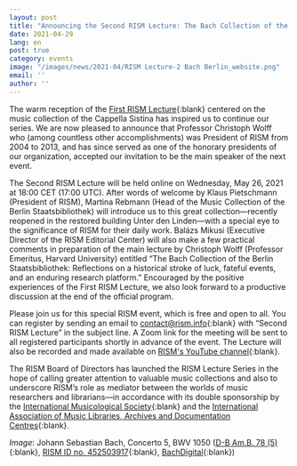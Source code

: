 ```yaml
---
layout: post
title: "Announcing the Second RISM Lecture: The Bach Collection of the Berlin Staatsbibliothek"
date: 2021-04-29
lang: en
post: true
category: events
image: "/images/news/2021-04/RISM Lecture-2 Bach Berlin_website.png"
email: ''
author: ''
---
```


The warm reception of the [First RISM Lecture](https://rism.info/events/2021/03/04/rism-lecture-cappella-sistina-online.html){:blank} centered on the music collection of the Cappella Sistina has inspired us to continue our series. We are now pleased to announce that Professor Christoph Wolff who (among countless other accomplishments) was President of RISM from 2004 to 2013, and has since served as one of the honorary presidents of our organization, accepted our invitation to be the main speaker of the next event.

The Second RISM Lecture will be held online on Wednesday, May 26, 2021 at 18:00 CET (17:00 UTC). After words of welcome by Klaus Pietschmann (President of RISM), Martina Rebmann (Head of the Music Collection of the Berlin Staatsbibliothek) will introduce us to this great collection—recently reopened in the restored building Unter den Linden—with a special eye to the significance of RISM for their daily work. Balázs Mikusi (Executive Director of the RISM Editorial Center) will also make a few practical comments in preparation of the main lecture by Christoph Wolff (Professor Emeritus, Harvard University) entitled “The Bach Collection of the Berlin Staatsbibliothek: Reflections on a historical stroke of luck, fateful events, and an enduring research platform.” Encouraged by the positive experiences of the First RISM Lecture, we also look forward to a productive discussion at the end of the official program.

Please join us for this special RISM event, which is free and open to all. You can register by sending an email to [contact@rism.info](contact@rism.info){:blank} with “Second RISM Lecture” in the subject line. A Zoom link for the meeting will be sent to all registered participants shortly in advance of the event. The Lecture will also be recorded and made available on [RISM's YouTube channel](https://www.youtube.com/channel/UCWLRkiqVuq8BrYbCArubi_w){:blank}.

The RISM Board of Directors has launched the RISM Lecture Series in the hope of calling greater attention to valuable music collections and also to underscore RISM’s role as mediator between the worlds of music researchers and librarians—in accordance with its double sponsorship by the [International Musicological Society](https://www.musicology.org/){:blank} and the [International Association of Music Libraries, Archives and Documentation Centres](https://www.iaml.info/){:blank}.

_Image_: Johann Sebastian Bach, Concerto 5, BWV 1050 ([D-B Am.B. 78 (5)](http://resolver.staatsbibliothek-berlin.de/SBB0001526B00050000){:blank}, [RISM ID no. 452503917](https://opac.rism.info/search?id=452503917&View=rism){:blank}, [BachDigital](https://www.bach-digital.de/receive/BachDigitalSource_source_00000448){:blank})
